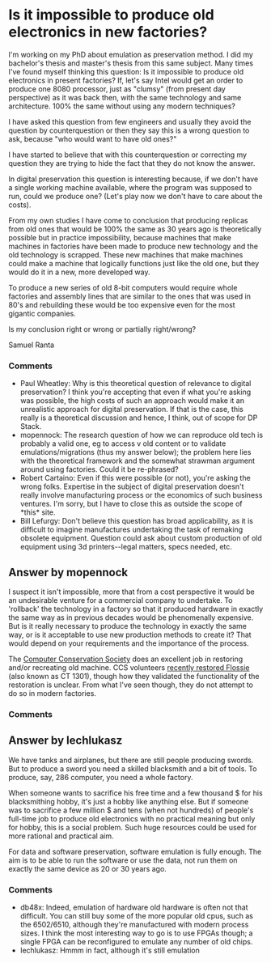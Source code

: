 Is it impossible to produce old electronics in new factories?
=====================
I'm working on my PhD about emulation as preservation method. I did my
bachelor's thesis and master's thesis from this same subject. Many times
I've found myself thinking this question: Is it impossible to produce
old electronics in present factories? If, let's say Intel would get an
order to produce one 8080 processor, just as "clumsy" (from present day
perspective) as it was back then, with the same technology and same
architecture. 100% the same without using any modern techniques?

I have asked this question from few engineers and usually they avoid the
question by counterquestion or then they say this is a wrong question to
ask, because "who would want to have old ones?"

I have started to believe that with this counterquestion or correcting
my question they are trying to hide the fact that they do not know the
answer.

In digital preservation this question is interesting because, if we
don't have a single working machine available, where the program was
supposed to run, could we produce one? (Let's play now we don't have to
care about the costs).

From my own studies I have come to conclusion that producing replicas
from old ones that would be 100% the same as 30 years ago is
theoretically possible but in practice impossibility, because machines
that make machines in factories have been made to produce new technology
and the old technology is scrapped. These new machines that make
machines could make a machine that logically functions just like the old
one, but they would do it in a new, more developed way.

To produce a new series of old 8-bit computers would require whole
factories and assembly lines that are similar to the ones that was used
in 80's and rebuilding these would be too expensive even for the most
gigantic companies.

Is my conclusion right or wrong or partially right/wrong?

Samuel Ranta

### Comments ###
* Paul Wheatley: Why is this theoretical question of relevance to digital preservation? I
think you're accepting that even if what you're asking was possible, the
high costs of such an approach would make it an unrealistic approach for
digital preservation. If that is the case, this really is a theoretical
discussion and hence, I think, out of scope for DP Stack.
* mopennock: The research question of how we can reproduce old tech is probably a
valid one, eg to access v old content or to validate
emulations/migrations (thus my answer below); the problem here lies with
the theoretical framework and the somewhat strawman argument around
using factories. Could it be re-phrased?
* Robert Cartaino: Even if this were possible (or not), you're asking the wrong folks.
Expertise in the subject of digital preservation doesn't really involve
manufacturing process or the economics of such business ventures. I'm
sorry, but I have to close this as outside the scope of \*this\* site.
* Bill Lefurgy: Don't believe this question has broad applicability, as it is difficult
to imagine manufactures undertaking the task of remaking obsolete
equipment. Question could ask about custom production of old equipment
using 3d printers--legal matters, specs needed, etc.


Answer by mopennock
----------------
I suspect it isn't impossible, more that from a cost perspective it
would be an undesirable venture for a commercial company to undertake.
To 'rollback' the technology in a factory so that it produced hardware
in exactly the same way as in previous decades would be phenomenally
expensive. But is it really necessary to produce the technology in
exactly the same way, or is it acceptable to use new production methods
to create it? That would depend on your requirements and the importance
of the process.

The [Computer Conservation
Society](http://www.computerconservationsociety.org/) does an excellent
job in restoring and/or recreating old machine. CCS volunteers [recently
restored Flossie](http://www.bbc.co.uk/news/uk-england-kent-20031487)
(also known as CT 1301), though how they validated the functionality of
the restoration is unclear. From what I've seen though, they do not
attempt to do so in modern factories.

### Comments ###

Answer by lechlukasz
----------------
We have tanks and airplanes, but there are still people producing
swords. But to produce a sword you need a skilled blacksmith and a bit
of tools. To produce, say, 286 computer, you need a whole factory.

When someone wants to sacrifice his free time and a few thousand \$ for
his blacksmithing hobby, it's just a hobby like anything else. But if
someone was to sacrifice a few million \$ and tens (when not hundreds)
of people's full-time job to produce old electronics with no practical
meaning but only for hobby, this is a social problem. Such huge
resources could be used for more rational and practical aim.

For data and software preservation, software emulation is fully enough.
The aim is to be able to run the software or use the data, not run them
on exactly the same device as 20 or 30 years ago.

### Comments ###
* db48x: Indeed, emulation of hardware old hardware is often not that difficult.
You can still buy some of the more popular old cpus, such as the
6502/6510, although they're manufactured with modern process sizes. I
think the most interesting way to go is to use FPGAs though; a single
FPGA can be reconfigured to emulate any number of old chips.
* lechlukasz: Hmmm in fact, although it's still emulation

